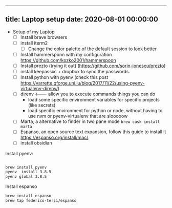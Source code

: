 
---
title: Laptop setup
date: 2020-08-01 00:00:00
---
- Setup of my Laptop
    - [ ] Install brave browsers 
    - [ ] install iterm2
        - [ ] Change the color palette of the default session to look better
    - [ ] Install hammersponn with my configuration https://github.com/kozko2001/hammerspoon
    - [ ] Install prezto (trying it out) (https://github.com/sorin-ionescu/prezto)
    - [ ] install keepassxc + dropbox to sync the passwords.
    - [ ] Install python with pyenv (check this post https://varrette.gforge.uni.lu/blog/2017/11/22/using-pyenv-virtualenv-direnv/)
    - [ ] direnv <--- allow you to execute commands things you can do
        - load some specific environment variables for specific projects (like secrets)
        - load specific environment for python or node, without having to use nvm or pyenv-virtualenv that are slooooow
    - [ ] Marta, a alternative to finder in two pane mode `brew cask install marta`
	- [ ] Espanso, an open source text expansion, follow this guide to install it https://espanso.org/install/mac/
	- [ ] install obsidian  

Install pyenv:
```bash

brew install pyenv
pyenv  install 3.8.5
pyenv global 3.8.5
```
Install espanso
```bash
brew install espanso
brew tap federico-terzi/espanso
```
